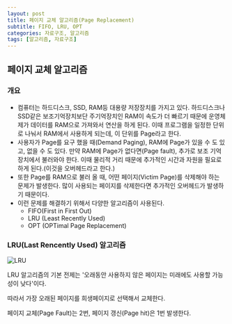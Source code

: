 ```yaml
---
layout: post
title: 페이지 교체 알고리즘(Page Replacement)
subtitle: FIFO, LRU, OPT
categories: 자료구조, 알고리즘
tags: [알고리즘, 자료구조]
---
```


## 페이지 교체 알고리즘

### 개요
* 컴퓨터는 하드디스크, SSD, RAM등 대용량 저장장치를 가지고 있다. 하드디스크나 SSD같은 보조기억장치보단 주기억장치인 RAM이 속도가 더 빠르기 때문에 운영체제가 데이터를 RAM으로 가져와서 연산을 하게 된다. 이때 프로그램을 일정한 단위로 나눠서 RAM에서 사용하게 되는데, 이 단위를 Page라고 한다.
* 사용자가 Page를 요구 했을 때(Demand Paging), RAM에 Page가 있을 수 도 있고, 없을 수 도 있다. 만약 RAM에 Page가 없다면(Page fault), 추가로 보조 기억장치에서 불러와야 한다. 이때 물리적 거리 때문에 추가적인 시간과 자원을 필요로 하게 된다.(이것을 오버헤드라고 한다.)
* 또한 Page를 RAM으로 불러 올 때, 어떤 페이지(Victim Page)를 삭제해야 하는 문제가 발생한다. 많이 사용되는 페이지를 삭제한다면 추가적인 오버헤드가 발생하기 때문이다. 
* 이런 문제를 해결하기 위해서 다양한 알고리즘이 사용된다.
  * FIFO(First in First Out) 
  * LRU (Least Recently Used)
  * OPT (OPTimal Page Replacement)

### LRU(Last Rencently Used) 알고리즘
![LRU](https://user-images.githubusercontent.com/95980754/198833323-ec67ef22-6cd4-4ec9-9187-0d97617a4a87.png)

LRU 알고리즘의 기본 전제는 '오래동안 사용하지 않은 페이지는 미래에도 사용할 가능성이 낮다'이다. 

따라서 가장 오래된 페이지를 희생페이지로 선택해서 교체한다. 

페이지 교체(Page Fault)는 2번, 페이지 갱신(Page hit)은 1번 발생한다.
